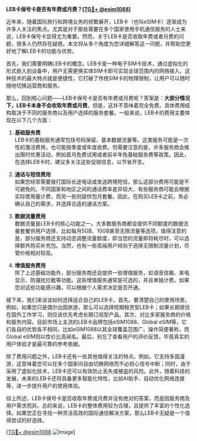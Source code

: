 **LEB卡保号卡是否有年费或月费？[[TG💪+ @esim1088](https://t.me/s/esim1088)]**

近年来，随着国际旅行和跨境业务的频繁展开，LEB卡（也叫eSIM卡）逐渐成为许多人关注的焦点。尤其是对于那些需要在多个国家使用手机通信服务的人士来说，LEB卡保号卡显得尤为重要。然而，关于LEB卡是否收取年费或者月费的问题，很多人仍然存在疑惑。本文将从多个角度为您详细解答这一问题，并帮助您更好地了解LEB卡的功能与优势。

首先，我们需要明确LEB卡的概念。LEB卡是一种电子SIM卡技术，通过虚拟化的形式嵌入到设备中，用户无需更换实体SIM卡即可实现全球范围内的网络接入。这种技术的最大特点就是便捷性，它打破了传统SIM卡的物理限制，让用户可以随时随地切换运营商和服务。

那么，回到核心问题——LEB卡保号卡是否有年费或月费呢？答案是：**大部分情况下，LEB卡本身不会收取年费或月费**。但是，这并不意味着完全免费。具体费用结构取决于不同的服务商以及用户选择的服务套餐。一般来说，LEB卡的费用主要体现在以下几个方面：

1. **基础服务费**  
   LEB卡的基础服务通常包括号码保留、基本数据流量等。这类服务可能是一次性的激活费用，也可能按季度或年度收费。但需要注意的是，许多服务商会推出限时优惠活动，例如首月免费试用或者前半年免基础服务费等政策。因此，在选择LEB卡时，建议多关注这些促销信息，以节省开支。

2. **通话与短信费用**  
   如果您经常需要拨打国际长途电话或发送跨境短信，那么这部分费用可能是不可避免的。不同国家和地区之间的通话费率差异较大，有些服务商可能会根据实际使用量计费，而另一些则提供包月套餐。因此，在购买LEB卡之前，务必确认自己的需求，并选择合适的通话方案。

3. **数据流量费用**  
   数据流量是LEB卡的核心功能之一。大多数服务商都会提供不同额度的数据流量套餐供用户选择，比如每月5GB、10GB甚至无限流量等选项。值得注意的是，部分服务商还支持动态调整流量额度，即当您的流量即将耗尽时，可以选择额外购买补充包。当然，也有一些高端用户倾向于选择无限制流量计划，尽管价格相对较高。

4. **增值服务费用**  
   除了上述基础功能外，部分服务商还会提供一些增值服务，如语音信箱、来电显示、防骚扰拦截等功能。这些增值服务通常是可选的，并且单独计费。如果您对这些功能感兴趣，可以根据个人需求决定是否开通。

接下来，我们来谈谈如何选择适合自己的LEB卡。首先，要清楚自己的使用场景。例如，如果您只是偶尔出国旅游，那么可以选择短期租赁型LEB卡；如果长期居住在国外工作学习，则应该优先考虑长期订阅型产品。其次，对比多家服务商的价格和服务内容。目前市场上主流的LEB卡品牌包括eSIM1088、Global eSIM等，它们各自的优势各不相同，比如eSIM1088以其全球覆盖范围广、操作简便著称，而Global eSIM则以性价比高闻名。最后，别忘了查看用户的评价反馈，毕竟真实的用户体验才是最可靠的参考依据。

除了费用问题之外，LEB卡还有一些其他值得关注的特点。例如，它支持多国漫游，这意味着您可以在多个国家间自由切换网络而不必担心信号中断；同时，由于采用了虚拟化技术，LEB卡还可以有效防止丢失或被盗的风险。此外，随着科技的发展，未来的LEB卡还将具备更多智能化特性，比如AI助手、自动优化网络连接等，进一步提升用户的使用体验。

综上所述，LEB卡保号卡是否收取年费或月费并没有绝对的答案，而是因服务商及用户需求而异。总的来说，LEB卡的整体费用较为合理，且提供了丰富的个性化选择。如果您正在寻找一种灵活高效的国际通信解决方案，那么LEB卡无疑是一个值得尝试的好选择。

[[TG💪+ @esim1088](https://t.me/s/esim1088) ![Image](https://i.postimg.cc/4NQfJmqS/Snipaste-2025-05-13-00-14-12.png)]